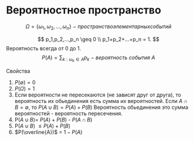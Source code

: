 # Вероятностное пространство

$$
    \Omega = \{\omega_1,\omega_2,...,\omega_n\}\ -\ пространство элементарных событий
$$

$$
    p_1,p_2,...,p_n \geq 0 \\ 
    p_1+p_2+...+p_n = 1.
$$
Вероятность всегда от 0 до 1.
$$
    P(A) = \sum_{k: \omega_k \in A} p_k\ -\ вероятность\ события\ A
$$

Свойства 
1. $P(\emptyset)=0$ 
2. $P(\Omega) = 1$  
3. Если вероятности не пересекаются (не зависят друг от друга),
то вероятность их обьединения есть сумма их вероятностей.
Если $A \cap B = \emptyset$, то $P(A \cup B) = P(A) + P(B)$
Вероятность обьединения это сумма вероятностей - вероятность пересечения.
4. P($A \cup B$)= $P(A) + P(B)$ - $P(A \cap B)$
5. P($A\cup B$) $\leq P(A) + P(B)$
6. $P(\overline{A})$ = $1-P(A)$